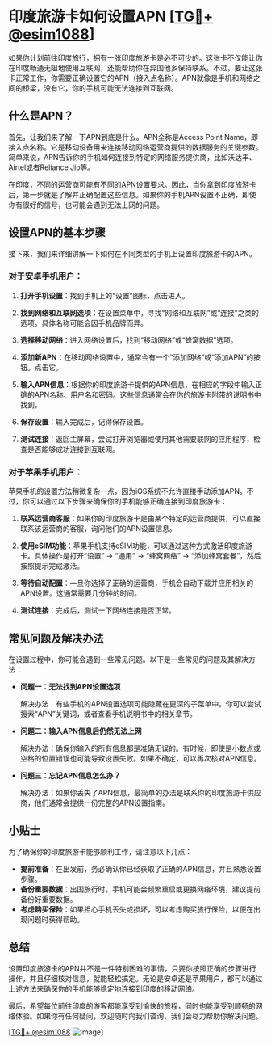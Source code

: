 # 印度旅游卡如何设置APN [[TG💪+ @esim1088](https://t.me/s/esim1088)]

如果你计划前往印度旅行，拥有一张印度旅游卡是必不可少的。这张卡不仅能让你在印度畅通无阻地使用互联网，还能帮助你在异国他乡保持联系。不过，要让这张卡正常工作，你需要正确设置它的APN（接入点名称）。APN就像是手机和网络之间的桥梁，没有它，你的手机可能无法连接到互联网。

## 什么是APN？

首先，让我们来了解一下APN到底是什么。APN全称是Access Point Name，即接入点名称。它是移动设备用来连接移动网络运营商提供的数据服务的关键参数。简单来说，APN告诉你的手机如何连接到特定的网络服务提供商，比如沃达丰、Airtel或者Reliance Jio等。

在印度，不同的运营商可能有不同的APN设置要求。因此，当你拿到印度旅游卡后，第一步就是了解并正确配置这些信息。如果你的手机APN设置不正确，即使你有很好的信号，也可能会遇到无法上网的问题。

## 设置APN的基本步骤

接下来，我们来详细讲解一下如何在不同类型的手机上设置印度旅游卡的APN。

### 对于安卓手机用户：

1. **打开手机设置**：找到手机上的“设置”图标，点击进入。
   
2. **找到网络和互联网选项**：在设置菜单中，寻找“网络和互联网”或“连接”之类的选项。具体名称可能会因手机品牌而异。

3. **选择移动网络**：进入网络设置后，找到“移动网络”或“蜂窝数据”选项。

4. **添加新APN**：在移动网络设置中，通常会有一个“添加网络”或“添加APN”的按钮。点击它。

5. **输入APN信息**：根据你的印度旅游卡提供的APN信息，在相应的字段中输入正确的APN名称、用户名和密码。这些信息通常会在你的旅游卡附带的说明书中找到。

6. **保存设置**：输入完成后，记得保存设置。

7. **测试连接**：返回主屏幕，尝试打开浏览器或使用其他需要联网的应用程序，检查是否能够成功连接到互联网。

### 对于苹果手机用户：

苹果手机的设置方法稍微复杂一点，因为iOS系统不允许直接手动添加APN。不过，你可以通过以下步骤来确保你的手机能够正确连接到印度旅游卡：

1. **联系运营商客服**：如果你的印度旅游卡是由某个特定的运营商提供，可以直接联系该运营商的客服，询问他们的APN设置信息。

2. **使用eSIM功能**：苹果手机支持eSIM功能，可以通过这种方式激活印度旅游卡。具体操作是打开“设置” -> “通用” -> “蜂窝网络” -> “添加蜂窝套餐”，然后按照提示完成激活。

3. **等待自动配置**：一旦你选择了正确的运营商，手机会自动下载并应用相关的APN设置。这通常需要几分钟的时间。

4. **测试连接**：完成后，测试一下网络连接是否正常。

## 常见问题及解决办法

在设置过程中，你可能会遇到一些常见问题。以下是一些常见的问题及其解决方法：

- **问题一：无法找到APN设置选项**
  
  解决办法：有些手机的APN设置选项可能隐藏在更深的子菜单中。你可以尝试搜索“APN”关键词，或者查看手机说明书中的相关章节。

- **问题二：输入APN信息后仍然无法上网**
  
  解决办法：确保你输入的所有信息都是准确无误的。有时候，即使是小数点或空格的位置错误也可能导致设置失败。如果不确定，可以再次核对APN信息。

- **问题三：忘记APN信息怎么办？**
  
  解决办法：如果你丢失了APN信息，最简单的办法是联系你的印度旅游卡供应商，他们通常会提供一份完整的APN设置指南。

## 小贴士

为了确保你的印度旅游卡能够顺利工作，请注意以下几点：

- **提前准备**：在出发前，务必确认你已经获取了正确的APN信息，并且熟悉设置步骤。
- **备份重要数据**：出国旅行时，手机可能会频繁重启或更换网络环境，建议提前备份好重要数据。
- **考虑购买保险**：如果担心手机丢失或损坏，可以考虑购买旅行保险，以便在出现问题时获得帮助。

## 总结

设置印度旅游卡的APN并不是一件特别困难的事情，只要你按照正确的步骤进行操作，并且仔细核对信息，就能轻松搞定。无论是安卓还是苹果用户，都可以通过上述方法来确保你的手机能够稳定地连接到印度的移动网络。

最后，希望每位前往印度的游客都能享受到愉快的旅程，同时也能享受到顺畅的网络体验。如果你有任何疑问，欢迎随时向我们咨询，我们会尽力帮助你解决问题。

[[TG💪+ @esim1088](https://t.me/s/esim1088) ![Image](https://i.postimg.cc/4NQfJmqS/Snipaste-2025-05-13-00-14-12.png)]